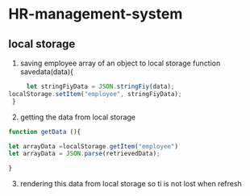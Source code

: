 # HR-management-system


## local storage 
1. saving employee array of an object to local storage
 function savedata(data){

```javascript
     let stringFiyData = JSON.stringFiy(data);
localStorage.setItem("employee", stringFiyData);
 } 
```
2. getting the data from local storage 
```javascript
function getData (){

let arrayData =localStorage.getItem("employee")
let arrayData = JSON.parse(retrievedData);

}
```
3. rendering this data from local storage so ti is not lost when refresh 